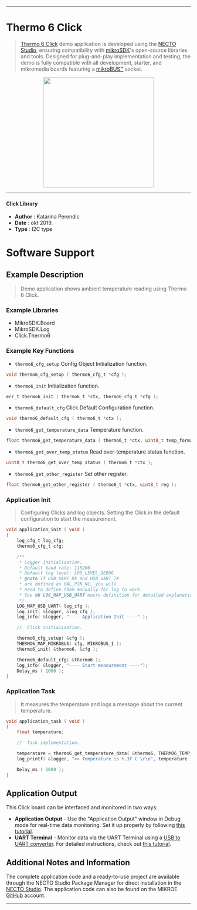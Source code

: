 
---
# Thermo 6 Click

> [Thermo 6 Click](https://www.mikroe.com/?pid_product=MIKROE-2769) demo application is developed using
the [NECTO Studio](https://www.mikroe.com/necto), ensuring compatibility with [mikroSDK](https://www.mikroe.com/mikrosdk)'s
open-source libraries and tools. Designed for plug-and-play implementation and testing, the demo is fully compatible with
all development, starter, and mikromedia boards featuring a [mikroBUS&trade;](https://www.mikroe.com/mikrobus) socket.

<p align="center">
  <img src="https://www.mikroe.com/?pid_product=MIKROE-2769&image=1" height=300px>
</p>

---

#### Click Library

- **Author**        : Katarina Perendic
- **Date**          : okt 2019.
- **Type**          : I2C type

# Software Support

## Example Description

> Demo application shows ambient temperature reading using Thermo 6 Click.

### Example Libraries

- MikroSDK.Board
- MikroSDK.Log
- Click.Thermo6

### Example Key Functions

- `thermo6_cfg_setup` Config Object Initialization function. 
```c
void thermo6_cfg_setup ( thermo6_cfg_t *cfg );
``` 
 
- `thermo6_init` Initialization function. 
```c
err_t thermo6_init ( thermo6_t *ctx, thermo6_cfg_t *cfg );
```

- `thermo6_default_cfg` Click Default Configuration function. 
```c
void thermo6_default_cfg ( thermo6_t *ctx );
```

- `thermo6_get_temperature_data` Temperature function. 
```c
float thermo6_get_temperature_data ( thermo6_t *ctx, uint8_t temp_format );
```
 
- `thermo6_get_over_temp_status` Read over-temperature status function. 
```c
uint8_t thermo6_get_over_temp_status ( thermo6_t *ctx );
```

- `thermo6_get_other_register` Set other register. 
```c
float thermo6_get_other_register ( thermo6_t *ctx, uint8_t reg );
```

### Application Init

> Configuring Clicks and log objects.
> Setting the Click in the default configuration to start the measurement.

```c
void application_init ( void )
{
    log_cfg_t log_cfg;
    thermo6_cfg_t cfg;

    /** 
     * Logger initialization.
     * Default baud rate: 115200
     * Default log level: LOG_LEVEL_DEBUG
     * @note If USB_UART_RX and USB_UART_TX 
     * are defined as HAL_PIN_NC, you will 
     * need to define them manually for log to work. 
     * See @b LOG_MAP_USB_UART macro definition for detailed explanation.
     */
    LOG_MAP_USB_UART( log_cfg );
    log_init( &logger, &log_cfg );
    log_info( &logger, "---- Application Init ----" );

    //  Click initialization.

    thermo6_cfg_setup( &cfg );
    THERMO6_MAP_MIKROBUS( cfg, MIKROBUS_1 );
    thermo6_init( &thermo6, &cfg );

    thermo6_default_cfg( &thermo6 );
    log_info( &logger, "---- Start measurement ----");
    Delay_ms ( 1000 );
}
```

### Application Task

> It measures the temperature and logs a message about the current temperature.

```c
void application_task ( void )
{
    float temperature;

    //  Task implementation.

    temperature = thermo6_get_temperature_data( &thermo6, THERMO6_TEMP_FORMAT_CELSIUS );
    log_printf( &logger, ">> Temperature is %.3f C \r\n", temperature );

    Delay_ms ( 1000 );
}
```

## Application Output

This Click board can be interfaced and monitored in two ways:
- **Application Output** - Use the "Application Output" window in Debug mode for real-time data monitoring.
Set it up properly by following [this tutorial](https://www.youtube.com/watch?v=ta5yyk1Woy4).
- **UART Terminal** - Monitor data via the UART Terminal using
a [USB to UART converter](https://www.mikroe.com/click/interface/usb?interface*=uart,uart). For detailed instructions,
check out [this tutorial](https://help.mikroe.com/necto/v2/Getting%20Started/Tools/UARTTerminalTool).

## Additional Notes and Information

The complete application code and a ready-to-use project are available through the NECTO Studio Package Manager for 
direct installation in the [NECTO Studio](https://www.mikroe.com/necto). The application code can also be found on
the MIKROE [GitHub](https://github.com/MikroElektronika/mikrosdk_click_v2) account.

---
